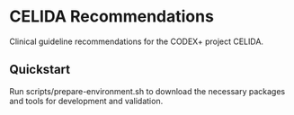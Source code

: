# CELIDA Recommendations

Clinical guideline recommendations for the CODEX+ project CELIDA.

## Quickstart
Run scripts/prepare-environment.sh to download the necessary packages and tools for development and validation.
